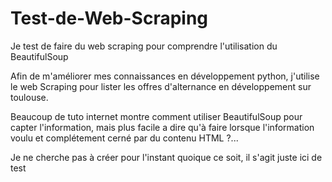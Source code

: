 # Test-de-Web-Scraping
Je test de faire du web scraping pour comprendre l'utilisation du BeautifulSoup

Afin de m'améliorer mes connaissances en développement python, j'utilise le web Scraping pour lister les offres d'alternance en développement sur toulouse.

Beaucoup de tuto internet montre comment utiliser BeautifulSoup pour capter l'information, mais plus facile a dire qu'à faire lorsque l'information voulu et complétement cerné par du contenu HTML ?...

Je ne cherche pas à créer pour l'instant quoique ce soit, il s'agit juste ici de test
